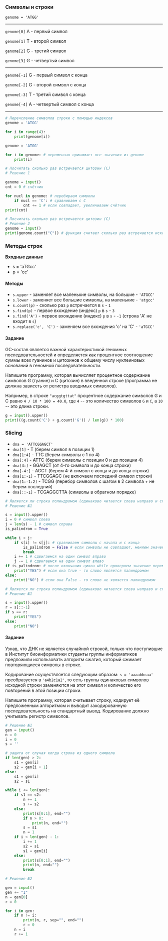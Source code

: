 ### Символы и строки

`genome = 'ATGG'`

----
`genome[0]` A - первый символ

`genome[1]` T - второй символ

`genome[2]` G - третий символ

`genome[3]` G - четвертый символ

----
`genome[-1]` G - первый символ с конца

`genome[-2]` G - второй символ с конца

`genome[-3]` T - третий символ с конца

`genome[-4]` A - четвертый символ с конца

----

```python
# Перечсление символов строки с помощью индексов
genome = 'ATGG'

for i in range(4):
    print(genome[i])
```

```python
genome = 'ATGG'

for i in genome: # переменная принимает все значения из genome
    print(i)
```

```python
# Посчитать сколько раз встречается цитозин (С)
# Решение 1

genome = input()
cnt = 0 # счётчик

for nucl in genome: # перебираем символы
    if nucl == 'C': # сравниваем с С
        cnt += 1 # если совпадает, увеличиваем счётчик
print(cnt)
```

```python
# Посчитать сколько раз встречается цитозин (С)
# Решение 2
genome = input()
print(genome.count("C")) # функция считает сколько раз встречается искомый символ
```

### Методы строк
**Входные данные**
- s = 'aTGcc'
- p = 'cc'

#### Методы
* `s.upper` - заменяет все маленькие символы, на большие - `'ATGCC'`
* `s.lower` - заменяет все большие символы, на маленькие - `'atgcc'`
* `s.count(p)` - сколько раз `р` встречается в `s` - `1`
* `s.find(p)` - первое вхождение (индекс) `p` в `s` - `3`
* `s.find('A')` - первое вхождение (индекс) `p` в `s` - `-1` (строка 'A' не входит в `s`)
* `s.replace('c', 'C')` - заменяем все вхождения 'c' на 'C' - `'aTGCC'`

#### Задание
GC-состав является важной характеристикой геномных последовательностей и определяется как процентное соотношение суммы всех гуанинов и цитозинов к общему числу нуклеиновых оснований в геномной последовательности. 

Напишите программу, которая вычисляет процентное содержание символов G (гуанин) и C (цитозин) в введенной строке (программа не должна зависеть от регистра вводимых символов).

Например, в строке `"acggtgttat"` процентное содержание символов G и C равно `4 / 10 * 100 = 40.0`, где `4` -- это количество символов `G` и `C`,  а `10` -- это длина строки.

```python
g = input().upper()
print(((g.count('C') + g.count('G')) / len(g)) * 100)
```

### Slicing
* `dna = 'ATTCGGAGCT'`
* `dna[1]` - T (берем символ в позиции 1)
* `dna[1:4]` - TTC (берем символы с 1 по 4)
* `dna[:4]` - ATTC (берем символы с позиции 0 и до позиции 4)
* `dna[4:]` - GGAGCT (от 4-го символа и до конца строки)
* `dna[-4:]` - AGCT (берем 4-й символ с конца и до конца строки)
* `dna[1:-1]` - TTCGGAGC (не включаем последний символ строки)
* `dna[1:-1:2]` - TCGG (перебор символов с шагом в 2 символа + не берем последний)
* `dna[::-1]` - TCGAGGCTTA (символы в обратном порядке)

```python
# Является ли строка полиндромом (одинаково читается слева направо и справа налево)
# Решение №1

s = input().upper()
i = 0 # символ слева
j = len(s) - 1 # символ справа
is_palindrom = True

while i < j:
    if s[i] != s[j]: # сравниваем символы с начала и с конца
        is_palindrom = False # если символы не совпадают, меняем значение переменной
        break
    i += 1 # сдвигаемся на один символ вправо
    j -= 1 # сдвигаемся на один символ влево
if is_palindrom: # после окончания цикла while проверяем значение переменной
    print("YES") # если она true - то слово является палиндромом
else:
    print("NO") # если она False - то слово не является палиндромом
```

```python
# Является ли строка полиндромом (одинаково читается слева направо и справа налево)
# Решение №1

s = input().upper()
r = s[::-1]
if s == r:
    print("YES")
else:
    print("NO")
```

#### Задание
Узнав, что ДНК не является случайной строкой, только что поступившие в Институт биоинформатики студенты группы информатиков предложили использовать алгоритм сжатия, который сжимает повторяющиеся символы в строке.

Кодирование осуществляется следующим образом:
`s = 'aaaabbсaa'` преобразуется в `'a4b2с1a2'`, то есть группы одинаковых символов исходной строки заменяются на этот символ и количество его повторений в этой позиции строки.

Напишите программу, которая считывает строку, кодирует её предложенным алгоритмом и выводит закодированную последовательность на стандартный вывод. Кодирование должно учитывать регистр символов.

```python
# Решение №1
gen = input()
n = 0
i = 0
s = ''

# защита от случая когда строка из одного символа
if len(gen) > 2:
    s1 = gen[i]
    s2 = gen[i + 1]
else:
    s1 = gen[i]
    s2 = s1

while i <= len(gen):
    if s1 == s2:
        n += 1
        s += s2
    else:
        print(s[0:1], end="")
        if n > 0:
            print(n, end="")
        s = s1
        n = 1
    if i < len(gen) - 1:
        i += 1
        s2 = s1
        s1 = gen[i]
    else:
        print(s[0:1], end="")
        print(n, end="")
        break
```

```python
# Решение №2

gen = input()
gen += "1"
n = gen[0]
r = 0

for i in gen:
    if n != i:
        print(n, r, sep="", end="")
        r = 0
    n = i
    r += 1
```